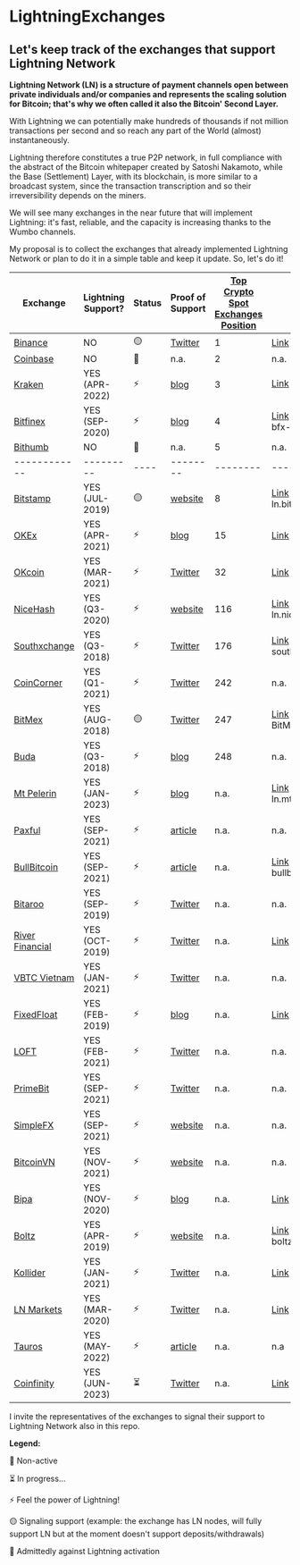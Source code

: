 # LightningExchanges
## Let's keep track of the exchanges that support Lightning Network

**Lightning Network (LN) is a structure of payment channels open between private individuals and/or companies and represents the scaling solution for Bitcoin; that's why we often called it also the Bitcoin' Second Layer.**

With Lightning we can potentially make hundreds of thousands if not million transactions per second and so reach any part of the World (almost) instantaneously.

Lightning therefore constitutes a true P2P network, in full compliance with the abstract of the Bitcoin whitepaper created by Satoshi Nakamoto, while the Base (Settlement) Layer, with its blockchain, is more similar to a broadcast system, since the transaction transcription and so their irreversibility depends on the miners.



We will see many exchanges in the near future that will implement Lightning: it's fast, reliable, and the capacity is increasing thanks to the Wumbo channels.

My proposal is to collect the exchanges that already implemented Lightning Network or plan to do it in a simple table and keep it update.
So, let's do it!


 Exchange | Lightning Support? | Status | Proof of Support | [Top Crypto Spot Exchanges Position](https://coinmarketcap.com/it/rankings/exchanges/) | Node URI | KYC on deposit or withdraw | Min. Chan Capacity (BTC)
 ------------ | ------------- | ------- | ------------- | ------------- | ------------- | ------------- | -------------
[Binance](https://binance.com) | NO | :yellow_circle: | [Twitter](https://twitter.com/binance/status/1671042638592589826?s=20) | 1 | [Link](https://amboss.space/node/03a1f3afd646d77bdaf545cceaf079bab6057eae52c6319b63b5803d0989d6a72f) Binance | n.a. | n.a.
[Coinbase](https://coinbase.com)| NO | :red_circle: | n.a. | 2 | n.a. | n.a. | n.a.
[Kraken](https://kraken.com)| YES (APR-2022) | :zap: | [blog](https://blog.kraken.com/post/13502/kraken-now-supports-instant-lightning-network-btc-transactions/) | 3 | [Link](https://amboss.space/node/02f1a8c87607f415c8f22c00593002775941dea48869ce23096af27b0cfdcc0b69) Kraken 🐙⚡ | n.a. | n.a.
[Bitfinex](https://bitfinex.com)| YES (SEP-2020) | :zap: | [blog](https://blog.bitfinex.com/trading/bitfinex-supports-the-lightning-networks-wumbo-channels/) | 4 | [Link](https://ln.bitfinex.com/) bfx-lnd0, bfx-lnd1 | YES | 0.04
[Bithumb](https://bithumb.com)| NO | :red_circle: | n.a. | 5 | n.a. | n.a. | n.a.
 ------------ | --------- | ---- | -------- | -------- | -------- | -------- | -----
[Bitstamp](https://www.bitstamp.net/)| YES (JUL-2019) | :yellow_circle: | [website](https://www.bitstamp.net/lightning-network-node/) | 8 | [Link](https://www.bitstamp.net/lightning-network-node/) ln.bitstamp.net | YES | 0.0002
[OKEx](https://okex.com)| YES (APR-2021) | :zap: | [blog](https://www.okex.com/support/hc/en-us/articles/360059600412) | 15 | [Link](https://1ml.com/node/0294ac3e099def03c12a37e30fe5364b1223fd60069869142ef96580c8439c2e0a) okex | YES | 0.04
[OKcoin](https://okcoin.com)| YES (MAR-2021) | :zap: | [Twitter](https://twitter.com/OKCoin/status/1367565547651559424) | 32 | [Link](https://1ml.com/node/036b53093df5a932deac828cca6d663472dbc88322b05eec1d42b26ab9b16caa1c) okcoin | YES | 0.04
[NiceHash](https://www.nicehash.com/) | YES (Q3-2020) | :zap: | [website](https://www.nicehash.com/nicehash-lightning-network-node) | 116 | [Link](https://www.nicehash.com/nicehash-lightning-network-node) ln.nicehash.com | n.a. | 0.005
[Southxchange](https://main.southxchange.com/) | YES (Q3-2018) | :zap: | [Twitter](https://twitter.com/southxchange/status/1049223479407599616) | 176 | [Link](https://1ml.com/node/0260fab633066ed7b1d9b9b8a0fac87e1579d1709e874d28a0d171a1f5c43bb877) southxchange.com | NO | 0.0002
[CoinCorner](https://coincorner.com) | YES (Q1-2021) | :zap: | [Twitter](https://twitter.com/CoinCorner/status/1346470541448761344) | 242 | n.a. | n.a. | n.a.
[BitMex](https://bitmex.com/) | YES (AUG-2018) | 🟡 | [Twitter](https://twitter.com/BitMEXResearch/status/1031814678371069952) | 247 | [Link](https://1ml.com/node/0287416bd553ff2630ff54640e3a7e4230d632387039313bf5a24d7df2006e13c2) BitMexResearch | YES | n.a.
[Buda](https://buda.com) | YES (Q3-2018) | :zap: | [blog](https://blog.buda.com/prueba-lightning-network-en-buda-com/) | 248 | n.a. | YES | n.a.
[Mt Pelerin](https://www.mtpelerin.com/) | YES (JAN-2023) | :zap: | [blog](https://www.mtpelerin.com/blog/launching-bitcoin-lightning) | n.a. | [Link](https://www.amboss.space/node/020a919e4684a3678bd5d5fb21752ca19f9700214bf399abca72190c29664ad551) ln.mtpelerin.com | NO | n.a.
[Paxful](https://paxful.com) | YES (SEP-2021) | :zap: | [article](https://paxful.com/blog/lighting-network-integration) | n.a. | n.a. | n.a. | n.a.
[BullBitcoin](https://bullbitcoin.com) | YES (SEP-2021) | :zap: | [article](https://medium.com/bull-bitcoin/scaling-bull-bitcoins-non-custodial-services-with-the-lightning-network-782585d96098) | n.a. | [Link](https://1ml.com/node/020a1df50b701331a29782093210460b10eee0ac5ef6a01b9c51dff9b8fddf5fb0) bullbitcoin.com | n.a. | n.a.
[Bitaroo](https://bitaroo.com.au/) | YES (SEP-2019) | :zap: | [Twitter](https://twitter.com/BitarooExchange/status/1307999122151022594) | n.a. | n.a. | YES | n.a.
[River Financial](https://river.com/) | YES (OCT-2019) | :zap: | [Twitter](https://twitter.com/AndrewBenson/status/1354131122980982785) | n.a. | [Link](https://ln.river.com/) ln.river.com | YES | n.a. | n.a.
[VBTC Vietnam](https://vbtc.exchange/) | YES (JAN-2021) | :zap: | [Twitter](https://twitter.com/VBTC_Vietnam/status/1353564136702005248) | n.a. | n.a. | YES | n.a.
[FixedFloat](https://fixedfloat.com/) | YES (FEB-2019) | :zap: | [blog](https://fixedfloat.com/blog/currency/lightning-network) | n.a. | [Link](https://1ml.com/node/037f990e61acee8a7697966afd29dd88f3b1f8a7b14d625c4f8742bd952003a590) fixedfloat.com | NO | n.a.
[LOFT](https://loft.trade/) | YES (FEB-2021) | :zap: | [Twitter](https://twitter.com/LoftTrade/status/1370047636728844288) | n.a. | n.a. | NO | n.a.
[PrimeBit](https://primebit.com/) | YES (SEP-2021) | :zap: | [Twitter](https://twitter.com/primebit_com/status/1438078966384975872) | n.a. | n.a. | NO | n.a.
[SimpleFX](https://simplefx.com/) | YES (SEP-2021) | :zap: | [website](https://simplefx.com/bitcoin-lightning-network/) | n.a. | n.a. | NO | n.a.
[BitcoinVN](https://bitcoinvn.io) | YES (NOV-2021) | :zap: | [website](https://bitcoinvn.io/?deposit=btcln) | n.a. | n.a. | NO | n.a.
[Bipa](https://bipa.app) | YES (NOV-2020) | :zap: | [blog](https://medium.com/o-blog-da-bipa/bipa-lan%C3%A7a-suporte-%C3%A0-lightning-network-d7474409059e) | n.a. | [Link](https://1ml.com/node/02fb79c3a9121d85b126687bd111eaebf21aaaaa5cbf232e2b6c3bdf8803f40182) bipa | YES | n.a.
[Boltz](https://boltz.exchange) | YES (APR-2019) | :zap: | [website](https://www.notion.so/Frequently-Asked-Questions-585328ae43944e2eba351050790d5eec) | n.a. | [Link](https://1ml.com/node/026165850492521f4ac8abd9bd8088123446d126f648ca35e60f88177dc149ceb2) boltz.exchange | NO | n.a.
[Kollider](https://pro.kollider.xyz) | YES (JAN-2021) | :zap: | [Twitter](https://twitter.com/kollider_trade) | n.a. | [Link](https://1ml.com/node/02fe80fb6a2dc0fb6e9bec49c76d048889c91355d4e900fcb026bf095665790325) kollider| NO | 0.005
[LN Markets](https://lnmarkets.com) | YES (MAR-2020) | :zap: | [Twitter](https://twitter.com/LNMarkets/status/1237778507062751232) | n.a. | [Link](https://amboss.space/node/03271338633d2d37b285dae4df40b413d8c6c791fbee7797bc5dc70812196d7d5c) LN Markets| NO | 0.05
[Tauros](https://tauros.io) | YES (MAY-2022) | :zap: | [article](https://www.nasdaq.com/articles/tauros-ibex-mercado-partner-for-mexicos-first-lightning-enabled-bitcoin-exchange) | n.a. | n.a | n.a | n.a
[Coinfinity](https://coinfinity.co) | YES (JUN-2023) | :hourglass_flowing_sand: | [Twitter](https://twitter.com/coinfinity/status/1663870230454476801) | n.a. | [Link](https://amboss.space/node/02d4531a2f2e6e5a9033d37d548cff4834a3898e74c3abe1985b493c42ebbd707d) coinfinity.co | YES | n.a

I invite the representatives of the exchanges to signal their support to Lightning Network also in this repo.

**Legend:**

:red_circle: Non-active 

:hourglass_flowing_sand: In progress...

:zap: Feel the power of Lightning!

:yellow_circle: Signaling support (example: the exchange has LN nodes, will fully support LN but at the moment doesn't support deposits/withdrawals)

:poop: Admittedly against Lightning activation
